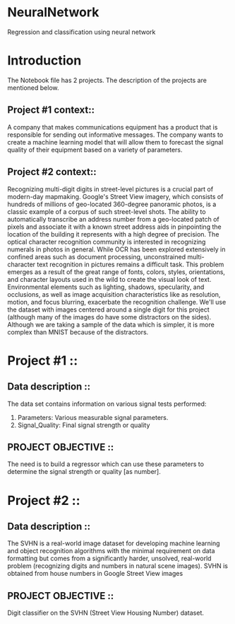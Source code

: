 # NeuralNetwork
Regression and classification using neural network

# Introduction
The Notebook file  has 2 projects. The description of the projects are mentioned below.

## Project #1 context:: 
A company that makes communications equipment has a product that is responsible for sending out informative messages. The company wants to create a machine learning model that will allow them to forecast the signal quality of their equipment based on a variety of parameters.

## Project #2 context::
Recognizing multi-digit digits in street-level pictures is a crucial part of modern-day mapmaking. Google's Street View imagery, which consists of hundreds of millions of geo-located 360-degree panoramic photos, is a classic example of a corpus of such street-level shots.
The ability to automatically transcribe an address number from a geo-located patch of pixels and associate it with a known street address aids in pinpointing the location of the building it represents with a high degree of precision. The optical character recognition community is interested in recognizing numerals in photos in general. 
While OCR has been explored extensively in confined areas such as document processing, unconstrained multi-character text recognition in pictures remains a difficult task. This problem emerges as a result of the great range of fonts, colors, styles, orientations, and character layouts used in the wild to create the visual look of text.
Environmental elements such as lighting, shadows, specularity, and occlusions, as well as image acquisition characteristics like as resolution, motion, and focus blurring, exacerbate the recognition challenge. We'll use the dataset with images centered around a single digit for this project (although many of the images do have some distractors on the sides). Although we are taking a sample of the data which is simpler, it is more complex than MNIST because of the distractors.

# Project #1 ::
## Data description ::
The data set contains information on various signal tests performed:
1. Parameters: Various measurable signal parameters.
2. Signal_Quality: Final signal strength or quality

## PROJECT OBJECTIVE :: 
The need is to build a regressor which can use these parameters to determine the signal strength or quality [as number].


# Project #2 ::
## Data description ::
The SVHN is a real-world image dataset for developing machine learning and object recognition algorithms with the minimal requirement on 
data formatting but comes from a significantly harder, unsolved, real-world problem (recognizing digits and numbers in natural scene images). SVHN is obtained from house numbers in Google Street View images


## PROJECT OBJECTIVE ::
Digit classifier on the SVHN (Street View Housing Number) dataset.

